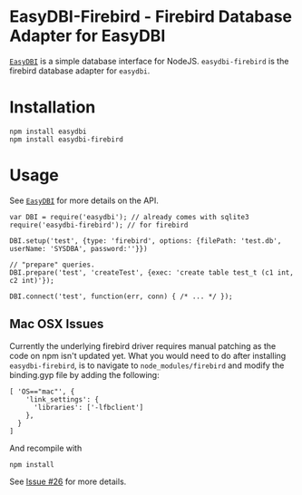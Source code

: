 # EasyDBI-Firebird - Firebird Database Adapter for EasyDBI

[`EasyDBI`](http://github.com/yinso/easydbi) is a simple database interface for NodeJS. `easydbi-firebird` is the firebird database adapter for `easydbi`.

# Installation

    npm install easydbi
    npm install easydbi-firebird

# Usage

See [`EasyDBI`](http://github.com/yinso/easydbi) for more details on the API.

    var DBI = require('easydbi'); // already comes with sqlite3
    require('easydbi-firebird'); // for firebird
    
    DBI.setup('test', {type: 'firebird', options: {filePath: 'test.db', userName: 'SYSDBA', password:''}})
    
    // "prepare" queries. 
    DBI.prepare('test', 'createTest', {exec: 'create table test_t (c1 int, c2 int)'});
    
    DBI.connect('test', function(err, conn) { /* ... */ });


## Mac OSX Issues

Currently the underlying firebird driver requires manual patching as the code on npm isn't updated yet. What you would need to do after installing `easydbi-firebird`, is to navigate to `node_modules/firebird` and modify the binding.gyp file by adding the following: 

    [ 'OS=="mac"', {
        'link_settings': {
          'libraries': ['-lfbclient']
        },
      }
    ]

And recompile with 

    npm install

See [Issue #26](https://github.com/xdenser/node-firebird-libfbclient/issues/26#issuecomment-42281479) for more details.

